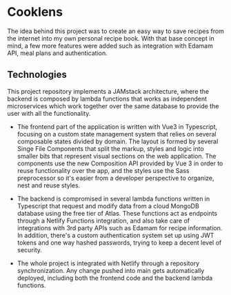 # Cooklens

The idea behind this project was to create an easy way to save recipes from the internet into my own personal recipe book. With that base concept in mind, a few more features were added such as integration with Edamam API, meal plans and authentication.

## Technologies

This project repository implements a JAMstack architecture, where the backend is composed by lambda functions that works as independent microservices which work together over the same database to provide the user with all the functionality.

- The frontend part of the application is written with Vue3 in Typescript, focusing on a custom state management system that relies on several composable states divided by domain.
  The layout is formed by several Singe File Components that split the markup, styles and logic into smaller bits that represent visual sections on the web application. The components use the new Composition API provided by Vue 3 in order to reuse functionality over the app, and the styles use the Sass preprocessor so it's easier from a developer perspective to organize, nest and reuse styles.

- The backend is compromised in several lambda functions written in Typescript that request and modify data from a cloud MongoDB database using the free tier of Atlas. These functions act as endpoints through a Netlify Functions integration, and also take care of integrations with 3rd party APIs such as Edamam for recipe information.
  In addition, there's a custom authentication system set up using JWT tokens and one way hashed passwords, trying to keep a decent level of security.

- The whole project is integrated with Netlify through a repository synchronization. Any change pushed into main gets automatically deployed, including both the frontend code and the backend lambda functions.
